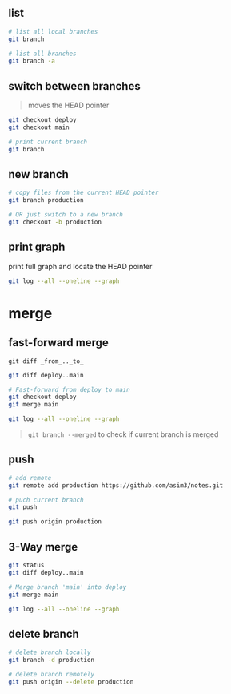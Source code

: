 ## list
```bash
# list all local branches
git branch

# list all branches
git branch -a
```


## switch between branches
> moves the HEAD pointer
```bash
git checkout deploy
git checkout main

# print current branch
git branch
```


## new branch
```bash
# copy files from the current HEAD pointer
git branch production 

# OR just switch to a new branch
git checkout -b production
```


## print graph
print full graph and locate the HEAD pointer
```bash
git log --all --oneline --graph
```


# merge
## fast-forward merge
`git diff _from_.._to_`
```bash
git diff deploy..main

# Fast-forward from deploy to main
git checkout deploy
git merge main

git log --all --oneline --graph
```
>`git branch --merged` to check if current branch is merged


## push
```bash
# add remote
git remote add production https://github.com/asim3/notes.git

# puch current branch
git push

git push origin production
```


## 3-Way merge
```bash
git status
git diff deploy..main

# Merge branch 'main' into deploy
git merge main

git log --all --oneline --graph
```


## delete branch
```bash
# delete branch locally
git branch -d production

# delete branch remotely
git push origin --delete production
```

